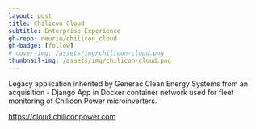 ```yaml
---
layout: post
title: Chilicon Cloud
subtitle: Enterprise Experience
gh-repo: neurio/chilicon_cloud
gh-badge: [follow]
# cover-img: /assets/img/chilicon-cloud.png
thumbnail-img: /assets/img/chilicon-cloud.png
---
```

Legacy application inherited by Generac Clean Energy Systems from an acquisition - Django App in Docker container network used for fleet monitoring of Chilicon Power microinverters.

<a href="https://cloud.chiliconpower.com" target="_blank">https://cloud.chiliconpower.com</a>
